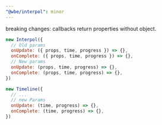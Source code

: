 ```yaml
---
"@wbe/interpol": minor
---
```


breaking changes: callbacks return properties without object.

```js
new Interpol({
  // Old params
  onUpdate: ({ props, time, progress }) => {},
  onComplete: ({ props, time, progress }) => {},
  // New params
  onUpdate: (props, time, progress) => {},
  onComplete: (props, time, progress) => {},
})

new Timeline({
  // ...
  // new Params
  onUpdate: (time, progress) => {},
  onComplete: (time, progress) => {},
})
```

